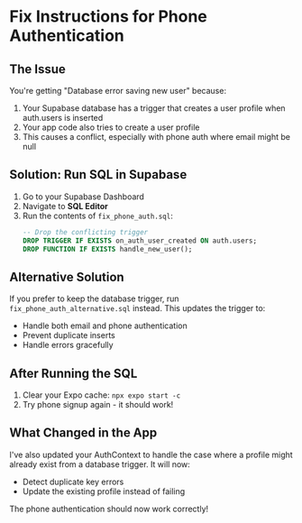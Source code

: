 # Fix Instructions for Phone Authentication

## The Issue
You're getting "Database error saving new user" because:
1. Your Supabase database has a trigger that creates a user profile when auth.users is inserted
2. Your app code also tries to create a user profile  
3. This causes a conflict, especially with phone auth where email might be null

## Solution: Run SQL in Supabase

1. Go to your Supabase Dashboard
2. Navigate to **SQL Editor**
3. Run the contents of `fix_phone_auth.sql`:
   ```sql
   -- Drop the conflicting trigger
   DROP TRIGGER IF EXISTS on_auth_user_created ON auth.users;
   DROP FUNCTION IF EXISTS handle_new_user();
   ```

## Alternative Solution
If you prefer to keep the database trigger, run `fix_phone_auth_alternative.sql` instead. This updates the trigger to:
- Handle both email and phone authentication
- Prevent duplicate inserts
- Handle errors gracefully

## After Running the SQL
1. Clear your Expo cache: `npx expo start -c`
2. Try phone signup again - it should work!

## What Changed in the App
I've also updated your AuthContext to handle the case where a profile might already exist from a database trigger. It will now:
- Detect duplicate key errors
- Update the existing profile instead of failing

The phone authentication should now work correctly!